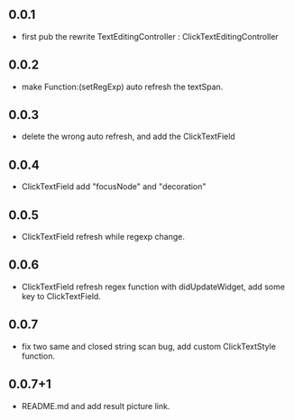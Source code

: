 ## 0.0.1

* first pub the rewrite TextEditingController : ClickTextEditingController

## 0.0.2

* make Function:(setRegExp) auto refresh the textSpan.

## 0.0.3

* delete the wrong auto refresh, and add the ClickTextField

## 0.0.4

* ClickTextField add "focusNode" and "decoration"

## 0.0.5

* ClickTextField refresh while regexp change.

## 0.0.6

* ClickTextField refresh regex function with didUpdateWidget, add some key to ClickTextField.

## 0.0.7

* fix two same and closed string scan bug, add custom ClickTextStyle function.

## 0.0.7+1

* README.md and add result picture link.